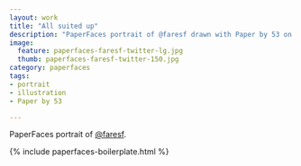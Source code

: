 ```yaml
---
layout: work
title: "All suited up"
description: "PaperFaces portrait of @faresf drawn with Paper by 53 on an iPad."
image: 
  feature: paperfaces-faresf-twitter-lg.jpg
  thumb: paperfaces-faresf-twitter-150.jpg
category: paperfaces
tags: 
- portrait
- illustration
- Paper by 53

---
```


PaperFaces portrait of [@faresf](http://twitter.com/faresf).

{% include paperfaces-boilerplate.html %}